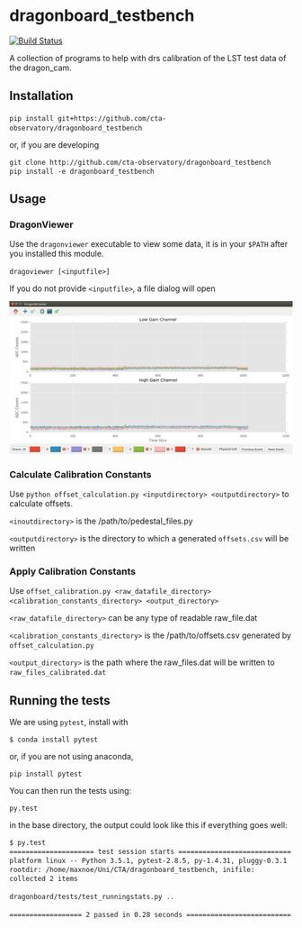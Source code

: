 # dragonboard_testbench
[![Build Status](https://travis-ci.org/cta-observatory/dragonboard_testbench.svg?branch=master)](https://travis-ci.org/cta-observatory/dragonboard_testbench)

A collection of programs to help with drs calibration of the LST test data of the dragon_cam.


## Installation

`pip install git+https://github.com/cta-observatory/dragonboard_testbench`

or, if you are developing

```
git clone http://github.com/cta-observatory/dragonboard_testbench
pip install -e dragonboard_testbench
```

## Usage


### DragonViewer

Use the `dragonviewer` executable to view some data, it is in your `$PATH` after
you installed this module.

`dragoviewer [<inputfile>]`

If you do not provide `<inputfile>`, a file dialog will open

![Alt text](/dragonviewer.png?raw=true "Optional Title")

### Calculate Calibration Constants

Use `python offset_calculation.py <inputdirectory> <outputdirectory>` to calculate offsets.

`<inoutdirectory>` is the /path/to/pedestal_files.py

`<outputdirectory>` is the directory to which a generated `offsets.csv` will be written

### Apply Calibration Constants

Use `offset_calibration.py <raw_datafile_directory> <calibration_constants_directory> <output_directory>`

`<raw_datafile_directory>` can be any type of readable raw_file.dat 

`<calibration_constants_directory>` is the /path/to/offsets.csv generated by `offset_calculation.py`

`<output_directory>` is the path where the raw_files.dat will be written to `raw_files_calibrated.dat`


## Running the tests

We are using `pytest`, install with

```
$ conda install pytest
```
or, if you are not using anaconda,
```
pip install pytest
```

You can then run the tests using:

```
py.test
```

in the base directory, the output could look like this if everything goes well:

```
$ py.test
===================== test session starts ============================
platform linux -- Python 3.5.1, pytest-2.8.5, py-1.4.31, pluggy-0.3.1
rootdir: /home/maxnoe/Uni/CTA/dragonboard_testbench, inifile: 
collected 2 items 

dragonboard/tests/test_runningstats.py ..

================== 2 passed in 0.28 seconds ==========================
```



